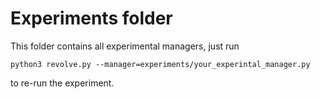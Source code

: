 # Experiments folder

This folder contains all experimental managers, just run 
```
python3 revolve.py --manager=experiments/your_experintal_manager.py
```
to re-run the experiment.

